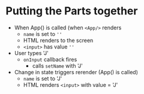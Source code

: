 # Putting the Parts together

- When App() is called (when `<App/>` renders
  - `name` is set to `''`
  - HTML renders to the screen
  - `<input>` has value `''`
- User types 'J'
  - `onInput` callback fires
    - calls `setName` with 'J'
- Change in state triggers rerender (App() is called)
  - `name` is set to 'J'
  - HTML renders `<input>` with value = 'J'

